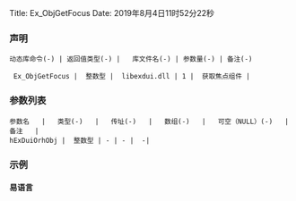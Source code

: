 Title: Ex_ObjGetFocus
Date: 2019年8月4日11时52分22秒

### 声明


```table
动态库命令(-) | 返回值类型(-) |   库文件名(-) | 参数量(-) | 备注(-)

 Ex_ObjGetFocus |  整数型 |  libexdui.dll | 1 |  获取焦点组件 | 
```


### 参数列表

```table
参数名   |   类型(-)   |   传址(-)   |   数组(-)   |   可空（NULL）(-)   |   备注   |
hExDuiOrhObj |  整数型 | - | - |  -| 
```




### 示例
#### 易语言
```c

```
